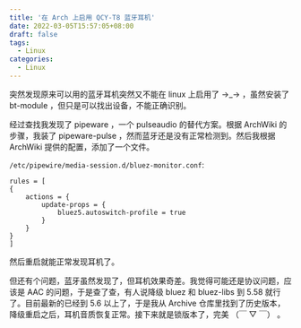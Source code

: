 ```yaml
---
title: '在 Arch 上启用 QCY-T8 蓝牙耳机'
date: 2022-03-05T15:57:05+08:00
draft: false
tags:
  - Linux
categories:
  - Linux
---
```


突然发现原来可以用的蓝牙耳机突然又不能在 linux 上启用了 →_→ ，虽然安装了 bt-module ，但只是可以找出设备，不能正确识别。

经过查找我发现了 pipeware ，一个 pulseaudio 的替代方案。根据 ArchWiki 的步骤，我装了 pipeware-pulse ，然而蓝牙还是没有正常检测到。然后我根据 ArchWiki 提供的配置，添加了一个文件。

`/etc/pipewire/media-session.d/bluez-monitor.conf`:

```
rules = [
{
    actions = {
        update-props = {
            bluez5.autoswitch-profile = true
        }
    }
}
]
```

然后重启就能正常发现耳机了。

但还有个问题，蓝牙虽然发现了，但耳机效果奇差。我觉得可能还是协议问题，应该是 AAC 的问题，于是查了查，有人说降级 bluez 和 bluez-libs 到 5.58 就行了。目前最新的已经到 5.6 以上了，于是我从 Archive 仓库里找到了历史版本，降级重启之后，耳机音质恢复正常。接下来就是锁版本了，完美 （￣ ▽ ￣） 。
